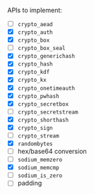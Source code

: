 APIs to implement:
* [ ] `crypto_aead`
* [x] `crypto_auth`
* [x] `crypto_box`
* [ ] `crypto_box_seal`
* [x] `crypto_generichash`
* [x] `crypto_hash`
* [x] `crypto_kdf`
* [x] `crypto_kx`
* [x] `crypto_onetimeauth`
* [x] `crypto_pwhash`
* [x] `crypto_secretbox`
* [ ] `crypto_secretstream`
* [x] `crypto_shorthash`
* [x] `crypto_sign`
* [ ] `crypto_stream`
* [x] `randombytes`
* [ ] hex/base64 conversion
* [ ] `sodium_memzero`
* [x] `sodium_memcmp`
* [ ] `sodium_is_zero`
* [ ] padding
